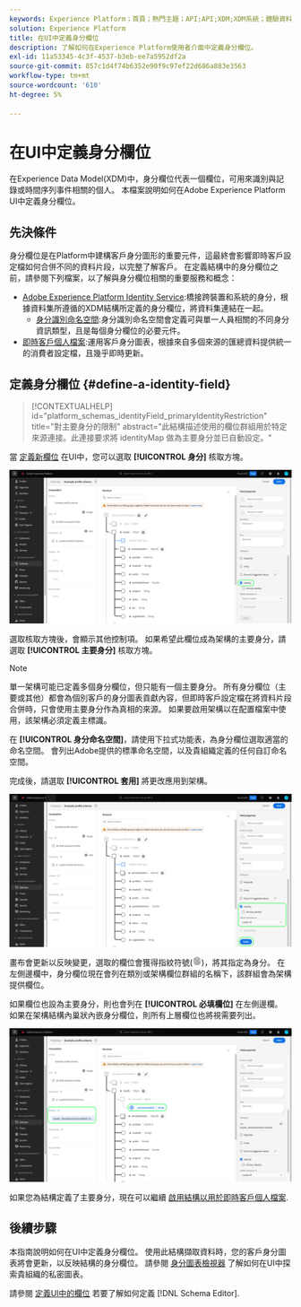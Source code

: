 ```yaml
---
keywords: Experience Platform；首頁；熱門主題；API;API;XDM;XDM系統；體驗資料模型；資料模型；ui；工作區；身分；欄位；
solution: Experience Platform
title: 在UI中定義身分欄位
description: 了解如何在Experience Platform使用者介面中定義身分欄位。
exl-id: 11a53345-4c3f-4537-b3eb-ee7a5952df2a
source-git-commit: 857c1d4f74b6352e90f9c97ef22d686a883e3563
workflow-type: tm+mt
source-wordcount: '610'
ht-degree: 5%

---
```


# 在UI中定義身分欄位

在Experience Data Model(XDM)中，身分欄位代表一個欄位，可用來識別與記錄或時間序列事件相關的個人。 本檔案說明如何在Adobe Experience Platform UI中定義身分欄位。

## 先決條件

身分欄位是在Platform中建構客戶身分圖形的重要元件，這最終會影響即時客戶設定檔如何合併不同的資料片段，以完整了解客戶。 在定義結構中的身分欄位之前，請參閱下列檔案，以了解與身分欄位相關的重要服務和概念：

* [Adobe Experience Platform Identity Service](../../../identity-service/home.md):橋接跨裝置和系統的身分，根據資料集所遵循的XDM結構所定義的身分欄位，將資料集連結在一起。
   * [身分識別命名空間](../../../identity-service/namespaces.md):身分識別命名空間會定義可與單一人員相關的不同身分資訊類型，且是每個身分欄位的必要元件。
* [即時客戶個人檔案](../../../profile/home.md):運用客戶身分圖表，根據來自多個來源的匯總資料提供統一的消費者設定檔，且幾乎即時更新。

## 定義身分欄位 {#define-a-identity-field}

>[!CONTEXTUALHELP]
>id="platform_schemas_identityField_primaryIdentityRestriction"
>title="對主要身分的限制"
>abstract="此結構描述使用的欄位群組用於特定來源連接。此連接要求將 identityMap 做為主要身分並已自動設定。"

當 [定義新欄位](./overview.md#define) 在UI中，您可以選取 **[!UICONTROL 身分]** 核取方塊。

![](../../images/ui/fields/special/identity.png)

選取核取方塊後，會顯示其他控制項。 如果希望此欄位成為架構的主要身分，請選取 **[!UICONTROL 主要身分]** 核取方塊。

>[!NOTE]
>
>單一架構可能已定義多個身分欄位，但只能有一個主要身分。 所有身分欄位（主要或其他）都會為個別客戶的身分圖表貢獻內容，但即時客戶設定檔在將資料片段合併時，只會使用主要身分作為真相的來源。 如果要啟用架構以在配置檔案中使用，該架構必須定義主標識。

在 **[!UICONTROL 身分命名空間]**，請使用下拉式功能表，為身分欄位選取適當的命名空間。 會列出Adobe提供的標準命名空間，以及貴組織定義的任何自訂命名空間。

完成後，請選取 **[!UICONTROL 套用]** 將更改應用到架構。

![](../../images/ui/fields/special/identity-config.png)

畫布會更新以反映變更，選取的欄位會獲得指紋符號(![](../../images/ui/fields/special/identity-symbol.png))，將其指定為身分。 在左側邊欄中，身分欄位現在會列在類別或架構欄位群組的名稱下，該群組會為架構提供欄位。

如果欄位也設為主要身分，則也會列在 **[!UICONTROL 必填欄位]** 在左側邊欄。 如果在架構結構內巢狀內嵌身分欄位，則所有上層欄位也將視需要列出。

![](../../images/ui/fields/special/identity-applied.png)

如果您為結構定義了主要身分，現在可以繼續 [啟用結構以用於即時客戶個人檔案](../resources/schemas.md#profile).

## 後續步驟

本指南說明如何在UI中定義身分欄位。 使用此結構擷取資料時，您的客戶身分圖表將會更新，以反映結構的身分欄位。 請參閱 [身分圖表檢視器](../../../identity-service/ui/identity-graph-viewer.md) 了解如何在UI中探索貴組織的私密圖表。

請參閱 [定義UI中的欄位](./overview.md#special) 若要了解如何定義 [!DNL Schema Editor].
